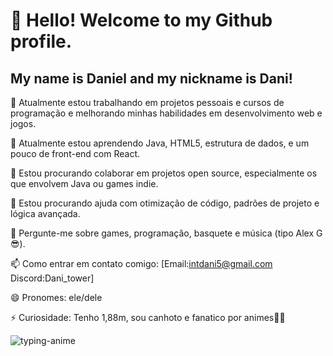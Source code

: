 # 👋 Hello! Welcome to my Github profile.
## My name is Daniel and my nickname is Dani!

🔭 Atualmente estou trabalhando em projetos pessoais e cursos de programação e melhorando minhas habilidades em desenvolvimento web e jogos.

🌱 Atualmente estou aprendendo Java, HTML5, estrutura de dados, e um pouco de front-end com React.

👯 Estou procurando colaborar em projetos open source, especialmente os que envolvem Java ou games indie.

🤔 Estou procurando ajuda com otimização de código, padrões de projeto e lógica avançada.

💬 Pergunte-me sobre games, programação, basquete e música (tipo Alex G 😎).

📫 Como entrar em contato comigo: [Email:intdani5@gmail.com Discord:Dani_tower]

😄 Pronomes: ele/dele

⚡ Curiosidade: Tenho 1,88m, sou canhoto e fanatico por animes💪🔥


         
![typing-anime](https://github.com/user-attachments/assets/97295c82-0d23-4510-830d-f6ad71bc7def)
